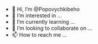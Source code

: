 - 👋 Hi, I’m @Popovychkibeho
- 👀 I’m interested in ...
- 🌱 I’m currently learning ...
- 💞️ I’m looking to collaborate on ...
- 📫 How to reach me ...

<!---
Popovychkibeho/Popovychkibeho is a ✨ special ✨ repository because its `README.md` (this file) appears on your GitHub profile.
You can click the Preview link to take a look at your changes.
--->
